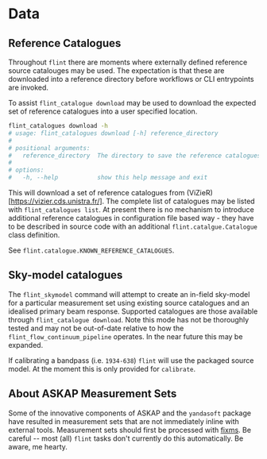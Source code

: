 # Data

## Reference Catalogues

Throughout `flint` there are moments where externally defined reference source catalouges may be used. The expectation is that these are downloaded into a reference directory before workflows or CLI entrypoints are invoked.

To assist `flint_catalogue download` may be used to download the expected set of reference catalogues into a user specified location.

```bash
flint_catalogues download -h
# usage: flint_catalogues download [-h] reference_directory
#
# positional arguments:
#   reference_directory  The directory to save the reference catalogues to
#
# options:
#   -h, --help           show this help message and exit
```

This will download a set of reference catalogues from (ViZieR)[https://vizier.cds.unistra.fr/]. The complete list of catalogues may be listed with `flint_catalogues list`. At present there is no mechanism to introduce additional reference catalogues in configuration file based way - they have to be described in source code with an additional `flint.catalgue.Catalogue` class definition.

See `flint.catalogue.KNOWN_REFERENCE_CATALOGUES`.

## Sky-model catalogues

The `flint_skymodel` command will attempt to create an in-field sky-model for a
particular measurement set using existing source catalogues and an idealised
primary beam response. Supported catalogues are those available through
`flint_catalogue download`. Note this mode has not be thoroughly tested and may
not be out-of-date relative to how the `flint_flow_continuum_pipeline` operates.
In the near future this may be expanded.

If calibrating a bandpass (i.e. `1934-638`) `flint` will use the packaged source
model. At the moment this is only provided for `calibrate`.

## About ASKAP Measurement Sets

Some of the innovative components of ASKAP and the `yandasoft` package have
resulted in measurement sets that are not immediately inline with external
tools. Measurement sets should first be processed with
[fixms](https://github.com/AlecThomson/FixMS). Be careful -- most (all) `flint`
tasks don't currently do this automatically. Be aware, me hearty.
